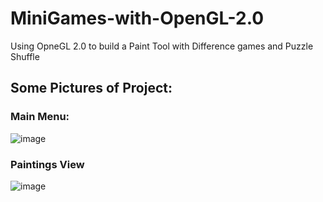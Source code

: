 # MiniGames-with-OpenGL-2.0
Using OpneGL 2.0 to build a Paint Tool with Difference games and Puzzle Shuffle

## Some Pictures of Project:

### Main Menu:
![image](https://user-images.githubusercontent.com/62875631/204035168-3eb626ad-1521-463a-bc78-d161bb902bf4.png)

### Paintings View
![image](https://user-images.githubusercontent.com/62875631/204035285-eab5dba7-5563-4332-ad10-92a733659efe.png)
